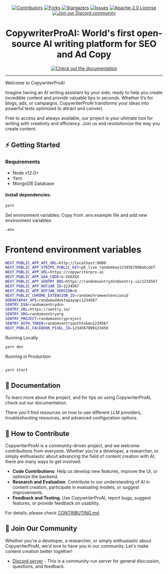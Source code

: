 <a name="readme-top"></a>

<!--
*** Thanks for checking out CopywriterProAI. If you have a suggestion
*** that would make this better, please fork the repo and create a pull request
*** or simply open an issue with the tag "enhancement".
*** Don't forget to give the project a star!
*** Thanks again! Now go create something AMAZING! :D
-->

<!-- PROJECT SHIELDS -->
<!--
*** I'm using markdown "reference style" links for readability.
*** Reference links are enclosed in brackets [ ] instead of parentheses ( ).
*** See the bottom of this document for the declaration of the reference variables
*** for contributors-url, forks-url, etc. This is an optional, concise syntax you may use.
*** https://www.markdownguide.org/basic-syntax/#reference-style-links
-->

<div align="center">
  <a href="https://github.com/CopywriterPro-ai/copywriterproai-frontend/graphs/contributors"><img src="https://img.shields.io/github/contributors/CopywriterPro-ai/copywriterproai-frontend?style=for-the-badge&color=blue" alt="Contributors"></a>
  <a href="https://github.com/CopywriterPro-ai/copywriterproai-frontend/network/members"><img src="https://img.shields.io/github/forks/CopywriterPro-ai/copywriterproai-frontend?style=for-the-badge&color=blue" alt="Forks"></a>
  <a href="https://github.com/CopywriterPro-ai/copywriterproai-frontend/stargazers"><img src="https://img.shields.io/github/stars/CopywriterPro-ai/copywriterproai-frontend?style=for-the-badge&color=blue" alt="Stargazers"></a>
  <a href="https://github.com/CopywriterPro-ai/copywriterproai-frontend/issues"><img src="https://img.shields.io/github/issues/CopywriterPro-ai/copywriterproai-frontend?style=for-the-badge&color=blue" alt="Issues"></a>
  <a href="https://github.com/CopywriterPro-ai/copywriterproai-frontend/blob/main/LICENSE"><img src="https://img.shields.io/github/license/CopywriterPro-ai/copywriterproai-frontend?style=for-the-badge&color=blue" alt="Apache-2.0 License"></a>
  <br/>
  <a href="https://discord.gg/qKu3qA8M"><img src="https://img.shields.io/badge/Discord-Join%20Us-purple?logo=discord&logoColor=white&style=for-the-badge" alt="Join our Discord community"></a>
</div>

<!-- PROJECT LOGO -->
<div align="center">
  <h1 align="center">CopywriterProAI: World's first open-source AI writing platform for SEO and Ad Copy</h1>
  <a href="https://copywriterpro-ai.github.io/CopywriterProAI/"><img src="https://img.shields.io/badge/Documentation-CopywriterProAI-blue?logo=googledocs&logoColor=white&style=for-the-badge" alt="Check out the documentation"></a>
</div>
<hr>

Welcome to CopywriterProAI

Imagine having an AI writing assistant by your side, ready to help you create incredible content and provide valuable tips in seconds. Whether it’s for blogs, ads, or campaigns, CopywriterProAI transforms your ideas into powerful texts optimized to attract and convert.

Free to access and always available, our project is your ultimate tool for writing with creativity and efficiency. Join us and revolutionize the way you create content.


## ⚡ Getting Started

### Requirements

- Node v12.0+
- Yarn
- MongoDB Database


#### Install dependencies:

```bash
yarn
```

Set environment variables:
Copy from .env.example file and add new environment variables:

```bash
.env
```

# Frontend environment variables
```bash
NEXT_PUBLIC_APP_API_URL=http://localhost:8080
NEXT_PUBLIC_APP_STRIPE_PUBLIC_KEY=pk_live_randomkey1234567890abcdef
NEXT_PUBLIC_APP_URL=https://copywriterpro.ai
NEXT_PUBLIC_APP_GA4_CODE=G-XXXXXX
NEXT_PUBLIC_APP_SENTRY_DNS=https://randomsentrydsn@sentry.io/1234567
NEXT_PUBLIC_APP_HOTJAR_ID=1234567
NEXT_PUBLIC_APP_HOTJAR_VERSION=6
NEXT_PUBLIC_CHROME_EXTENSION_ID=randomchromeextensionid
UDDOKTAPAY_API=randomuddoktapayapi1234567
SENTRY_DSN=randomsentrydsn
SENTRY_URL=https://sentry.io/
SENTRY_ORG=randomsentryorg
SENTRY_PROJECT=randomsentryproject
SENTRY_AUTH_TOKEN=randomsentryauthtoken1234567
NEXT_PUBLIC_FACEBOOK_PIXEL_ID=1234567890123456
```

Running Locally

```bash
yarn dev
```
Running in Production

```bash

yarn start
```

## 🚀 Documentation

To learn more about the project, and for tips on using CopywriterProAI, check out our documentation.

There you'll find resources on how to use different LLM providers, troubleshooting resources, and advanced configuration options.

## 🤝 How to Contribute

CopywriterProAI is a community-driven project, and we welcome contributions from everyone. Whether you're a developer, a researcher, or simply enthusiastic about advancing the field of content creation with AI, there are many ways to get involved:

- **Code Contributions**: Help us develop new features, improve the UI, or optimize the backend.
- **Research and Evaluation**: Contribute to our understanding of AI in content creation, participate in evaluating models, or suggest improvements.
- **Feedback and Testing**: Use CopywriterProAI, report bugs, suggest features, or provide feedback on usability.

For details, please check [CONTRIBUTING.md](CONTRIBUTING.md).

## 🤖 Join Our Community

Whether you're a developer, a researcher, or simply enthusiastic about CopywriterProAI, we'd love to have you in our community. Let's make content creation better together!

- [Discord server](https://discord.gg/qKu3qA8M) - This is a community-run server for general discussion, questions, and feedback.
